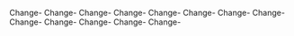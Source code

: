 Change-
Change-
Change-
Change-
Change-
Change-
Change-
Change-
Change-
Change-
Change-
Change-
Change-
